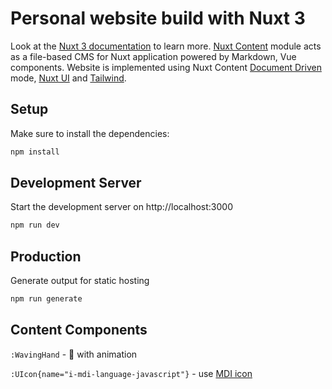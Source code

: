 # Personal website build with Nuxt 3

Look at the [Nuxt 3 documentation](https://nuxt.com/docs/getting-started/introduction) to learn more.
[Nuxt Content](https://content.nuxtjs.org) module acts as a file-based CMS for Nuxt application powered by Markdown, Vue components.
Website is implemented using Nuxt Content [Document Driven](https://content.nuxt.com/document-driven/introduction) mode, [Nuxt UI](https://ui.nuxt.com) and [Tailwind](https://tailwindcss.com/docs/installation).


## Setup

Make sure to install the dependencies:

```bash
npm install
```

## Development Server

Start the development server on http://localhost:3000

```bash
npm run dev
```

## Production

Generate output for static hosting

```bash
npm run generate
```

## Content Components

`:WavingHand` - 👋 with animation

`:UIcon{name="i-mdi-language-javascript"}` - use [MDI icon](https://icones.js.org/collection/mdi)
